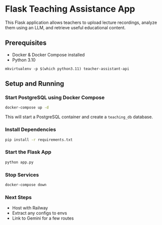 # Flask Teaching Assistance App

This Flask application allows teachers to upload lecture recordings, analyze them using an LLM, and retrieve useful educational content.

## Prerequisites
- Docker & Docker Compose installed
- Python 3.10

```
mkvirtualenv -p $(which python3.11) teacher-assistant-api
```

## Setup and Running

### Start PostgreSQL using Docker Compose
```sh
docker-compose up -d
```
This will start a PostgreSQL container and create a `teaching_db` database.

### Install Dependencies
```sh
pip install -r requirements.txt
```

### Start the Flask App
```sh
python app.py
```


### Stop Services
```sh
docker-compose down
```

### Next Steps

- Host with Railway
- Extract any configs to envs
- Link to Gemini for a few routes


